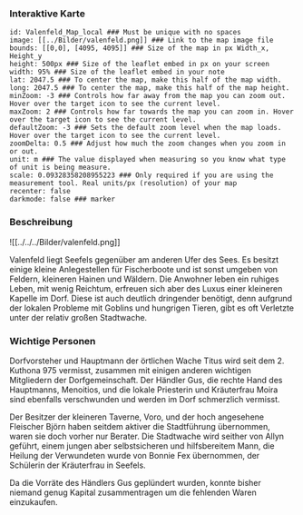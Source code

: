 ### Interaktive Karte
```leaflet  
id: Valenfeld_Map_local ### Must be unique with no spaces  
image: [[../Bilder/valenfeld.png]] ### Link to the map image file  
bounds: [[0,0], [4095, 4095]] ### Size of the map in px Width_x, Height_y  
height: 500px ### Size of the leaflet embed in px on your screen  
width: 95% ### Size of the leaflet embed in your note  
lat: 2047.5 ### To center the map, make this half of the map width.  
long: 2047.5 ### To center the map, make this half of the map height.  
minZoom: -3 ### Controls how far away from the map you can zoom out. Hover over the target icon to see the current level.  
maxZoom: 2 ### Controls how far towards the map you can zoom in. Hover over the target icon to see the current level.  
defaultZoom: -3 ### Sets the default zoom level when the map loads. Hover over the target icon to see the current level.  
zoomDelta: 0.5 ### Adjust how much the zoom changes when you zoom in or out.  
unit: m ### The value displayed when measuring so you know what type of unit is being measure.  
scale: 0.09328358208955223 ### Only required if you are using the measurement tool. Real units/px (resolution) of your map  
recenter: false  
darkmode: false ### marker  

```

### Beschreibung
![[../../../Bilder/valenfeld.png]]

Valenfeld liegt Seefels gegenüber am anderen Ufer des Sees. Es besitzt einige kleine Anlegestellen für Fischerboote und ist sonst umgeben von Feldern, kleineren Hainen und Wäldern. Die Anwohner leben ein ruhiges Leben, mit wenig Reichtum, erfreuen sich aber des Luxus einer kleineren Kapelle im Dorf. Diese ist auch deutlich dringender benötigt, denn aufgrund der lokalen Probleme mit Goblins und hungrigen Tieren, gibt es oft Verletzte unter der relativ großen Stadtwache.


### Wichtige Personen

Dorfvorsteher und Hauptmann der örtlichen Wache Titus wird seit dem 2. Kuthona 975 vermisst, zusammen mit einigen anderen wichtigen Mitgliedern der Dorfgemeinschaft. Der Händler Gus, die rechte Hand des Hauptmanns, Menoitios, und die lokale Priesterin und Kräuterfrau Moira sind ebenfalls verschwunden und werden im Dorf schmerzlich vermisst.

Der Besitzer der kleineren Taverne, Voro, und der hoch angesehene Fleischer Björn haben seitdem aktiver die Stadtführung übernommen, waren sie doch vorher nur Berater. Die Stadtwache wird seither von Allyn geführt, einem jungen aber selbstsicheren und hilfsbereitem Mann, die Heilung der Verwundeten wurde von Bonnie Fex übernommen, der Schülerin der Kräuterfrau in Seefels. 

Da die Vorräte des Händlers Gus geplündert wurden, konnte bisher niemand genug Kapital zusammentragen um die fehlenden Waren einzukaufen.